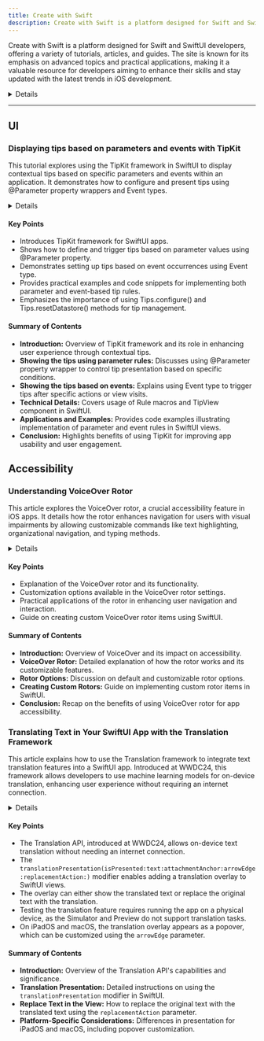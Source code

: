 ```yaml
---
title: Create with Swift
description: Create with Swift is a platform designed for Swift and SwiftUI developers, offering a variety of tutorials, articles, and guides. The site is known for its emphasis on advanced topics and practical applications, making it a valuable resource for developers aiming to enhance their skills and stay updated with the latest trends in iOS development.
---
```


Create with Swift is a platform designed for Swift and SwiftUI developers, offering a variety of tutorials, articles, and guides. The site is known for its emphasis on advanced topics and practical applications, making it a valuable resource for developers aiming to enhance their skills and stay updated with the latest trends in iOS development.

<details>

**URL:** https://www.createwithswift.com

**Authors:** `Create with Swift Team`

**Complexity Levels:**
   - **Beginner:** 40%
   - **Intermediate:** 35%
   - **Advanced:** 25%

**Frequency of Posting:**  2-3 times a week

**Types of Content:**
   - **Tutorials:** 60% (Step-by-step guides and practical examples)
   - **Articles:** 30% (In-depth articles and best practices)
   - **News:** 5% (Updates on Swift and iOS development)
   - **Interviews:** 5% (Insights from industry professionals)

**Additional Features:**
   - **Newsletter:** Available for regular updates and news.
   - **E-Books/Guides:** Downloadable e-books and guides for in-depth learning.
   - **Certifications:** Available for completed courses and tutorials, offering a credential for developers.

</details>

<LinkCard title="Visit Create with Swift" href="https://www.createwithswift.com" />

---

## UI

### Displaying tips based on parameters and events with TipKit

This tutorial explores using the TipKit framework in SwiftUI to display contextual tips based on specific parameters and events within an application. It demonstrates how to configure and present tips using @Parameter property wrappers and Event types.

<details>

**URL:** https://www.createwithswift.com/displaying-tips-based-on-parameters-and-events-with-tipkit  
**Published:** Jun 29, 2024  

**Authors:**
`Tiago Gomes Pereira`, `Matteo Altobello`  
**Tags:**
`SwiftUI`, `TipKit`, `iOS Development`, `Parameter Rules`, `Event Rules`

</details>

#### Key Points

- Introduces TipKit framework for SwiftUI apps.
- Shows how to define and trigger tips based on parameter values using @Parameter property.
- Demonstrates setting up tips based on event occurrences using Event type.
- Provides practical examples and code snippets for implementing both parameter and event-based tip rules.
- Emphasizes the importance of using Tips.configure() and Tips.resetDatastore() methods for tip management.

#### Summary of Contents

- **Introduction:** Overview of TipKit framework and its role in enhancing user experience through contextual tips.
- **Showing the tips using parameter rules:** Discusses using @Parameter property wrapper to control tip presentation based on specific conditions.
- **Showing the tips based on events:** Explains using Event type to trigger tips after specific actions or view visits.
- **Technical Details:** Covers usage of Rule macros and TipView component in SwiftUI.
- **Applications and Examples:** Provides code examples illustrating implementation of parameter and event rules in SwiftUI views.
- **Conclusion:** Highlights benefits of using TipKit for improving app usability and user engagement.

<LinkCard title="Read Full Article" href="https://www.createwithswift.com/displaying-tips-based-on-parameters-and-events-with-tipkit" />

## Accessibility

### Understanding VoiceOver Rotor

This article explores the VoiceOver rotor, a crucial accessibility feature in iOS apps. It details how the rotor enhances navigation for users with visual impairments by allowing customizable commands like text highlighting, organizational navigation, and typing methods.

<details>

**URL:** https://www.createwithswift.com/understanding-accessibility-rotors-and-how-to-use-them  
**Published:** Jun 27, 2024  

**Authors:**
 - Pasquale Vittoriosi
 - Matteo Altobello

**Tags:**
`Accessibility`, `VoiceOver`, `iOS Development`, `SwiftUI`

</details>

#### Key Points

- Explanation of the VoiceOver rotor and its functionality.
- Customization options available in the VoiceOver rotor settings.
- Practical applications of the rotor in enhancing user navigation and interaction.
- Guide on creating custom VoiceOver rotor items using SwiftUI.

#### Summary of Contents

- **Introduction:** Overview of VoiceOver and its impact on accessibility.
- **VoiceOver Rotor:** Detailed explanation of how the rotor works and its customizable features.
- **Rotor Options:** Discussion on default and customizable rotor options.
- **Creating Custom Rotors:** Guide on implementing custom rotor items in SwiftUI.
- **Conclusion:** Recap on the benefits of using VoiceOver rotor for app accessibility.

<LinkCard title="Read Full Article" href="https://www.createwithswift.com/understanding-accessibility-rotors-and-how-to-use-them/" />

### Translating Text in Your SwiftUI App with the Translation Framework

This article explains how to use the Translation framework to integrate text translation features into a SwiftUI app. Introduced at WWDC24, this framework allows developers to use machine learning models for on-device translation, enhancing user experience without requiring an internet connection.

<details>
**URL:** https://www.createwithswift.com/translating-text-in-your-swiftui-app-with-the-translation-framework/

**Published:** August 1, 2024

**Authors:** Matteo Altobello

**Tags:**  
`SwiftUI`, `Translation`, `WWDC24`, `iOS`, `Machine Learning`
</details>

#### Key Points
- The Translation API, introduced at WWDC24, allows on-device text translation without needing an internet connection.
- The `translationPresentation(isPresented:text:attachmentAnchor:arrowEdge:replacementAction:)` modifier enables adding a translation overlay to SwiftUI views.
- The overlay can either show the translated text or replace the original text with the translation.
- Testing the translation feature requires running the app on a physical device, as the Simulator and Preview do not support translation tasks.
- On iPadOS and macOS, the translation overlay appears as a popover, which can be customized using the `arrowEdge` parameter.

#### Summary of Contents
- **Introduction:** Overview of the Translation API's capabilities and significance.
- **Translation Presentation:** Detailed instructions on using the `translationPresentation` modifier in SwiftUI.
- **Replace Text in the View:** How to replace the original text with the translated text using the `replacementAction` parameter.
- **Platform-Specific Considerations:** Differences in presentation for iPadOS and macOS, including popover customization.

<LinkCard title="Read Full Article" href="https://www.createwithswift.com/translating-text-in-your-swiftui-app-with-the-translation-framework/" />
